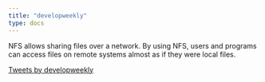 ```yaml
---
title: "developweekly"
type: docs
---
```


NFS allows sharing files over a network. By using NFS, users and programs can access files on remote systems almost as if they were local files.

<div style={max-width: 588px;}>
	<a class="twitter-timeline"
		data-lang="en"
		data-width="100%"
		href="https://twitter.com/developweekly?ref_src=twsrc%5Etfw"
	>
		Tweets by developweekly
	</a>
</div>
